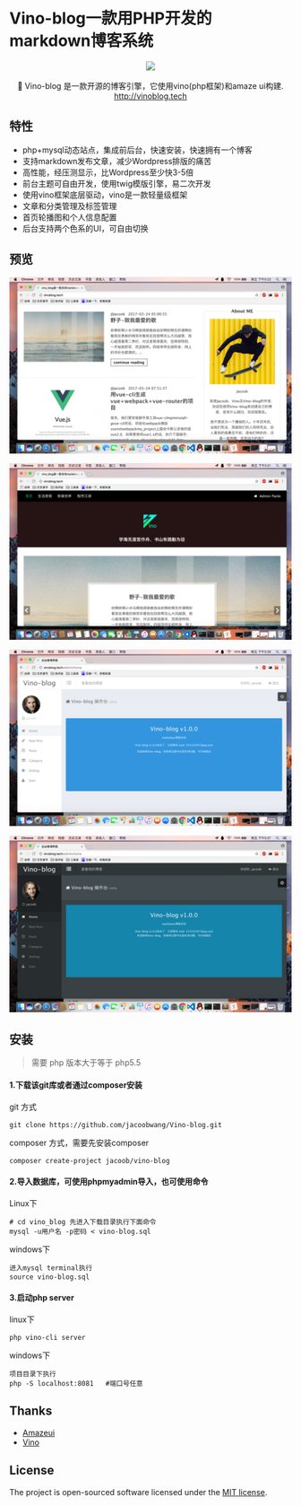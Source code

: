 # Vino-blog一款用PHP开发的markdown博客系统



<p align="center"><a href="http://vino-blog.tech"><img src="https://jacoobwang.github.io/vino/logo.png"></a></p>

<p align="center">🎈 Vino-blog  是一款开源的博客引擎，它使用vino(php框架)和amaze ui构建. <a href="http://vinoblog.tech">http://vinoblog.tech</a>

## 特性

- php+mysql动态站点，集成前后台，快速安装，快速拥有一个博客
- 支持markdown发布文章，减少Wordpress排版的痛苦
- 高性能，经压测显示，比Wordpress至少快3-5倍
- 前台主题可自由开发，使用twig模版引擎，易二次开发
- 使用vino框架底层驱动，vino是一款轻量级框架
- 文章和分类管理及标签管理
- 首页轮播图和个人信息配置
- 后台支持两个色系的UI，可自由切换

## 预览

![屏幕快照 2017-03-31 下午5.21.51](./screenshot/home1.png)

![屏幕快照 2017-03-31 下午5.22.28](./screenshot/home2.png)

![屏幕快照 2017-03-31 下午5.26.46](./screenshot/admin1.png)

![屏幕快照 2017-03-31 下午5.27.10](./screenshot/admin2.png)

## 安装

> 需要 php 版本大于等于 php5.5

#### 1.下载该git库或者通过composer安装

git 方式

```shell
git clone https://github.com/jacoobwang/Vino-blog.git
```

composer 方式，需要先安装composer

```shell
composer create-project jacoob/vino-blog
```

#### 2.导入数据库，可使用phpmyadmin导入，也可使用命令

Linux下 

```shell
# cd vino_blog 先进入下载目录执行下面命令 
mysql -u用户名 -p密码 < vino-blog.sql
```

windows下

```mysql
进入mysql terminal执行
source vino-blog.sql
```

#### 3.启动php server

linux下

```shell
php vino-cli server
```

windows下

```shell
项目目录下执行
php -S localhost:8081   #端口号任意
```

## Thanks

- [Amazeui](http://amazeui.org)
- [Vino](https://jacoobwang.github.io/vino/vino.html)

## License

The project is open-sourced software licensed under the [MIT license](http://opensource.org/licenses/MIT).